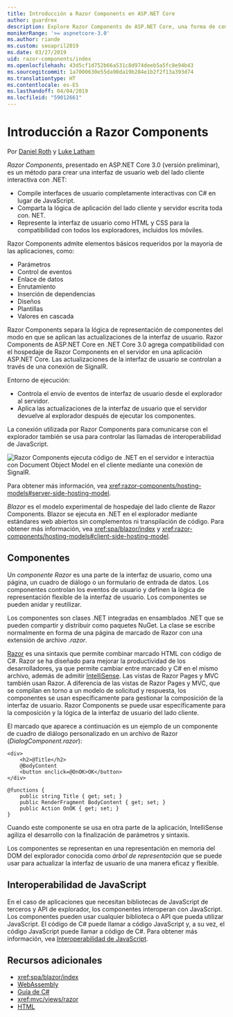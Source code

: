 ```yaml
---
title: Introducción a Razor Components en ASP.NET Core
author: guardrex
description: Explore Razor Components de ASP.NET Core, una forma de compilar la interfaz de usuario web de cliente interactiva con .NET en una aplicación ASP.NET Core.
monikerRange: '>= aspnetcore-3.0'
ms.author: riande
ms.custom: seoapril2019
ms.date: 03/27/2019
uid: razor-components/index
ms.openlocfilehash: 43d5cf1d752b66a531c8d974deeb5a5fc8e94b43
ms.sourcegitcommit: 1a7000630e55da90da19b284e1b2f2f13a393d74
ms.translationtype: HT
ms.contentlocale: es-ES
ms.lasthandoff: 04/04/2019
ms.locfileid: "59012661"
---
```

# <a name="introduction-to-razor-components"></a>Introducción a Razor Components

Por [Daniel Roth](https://github.com/danroth27) y [Luke Latham](https://github.com/guardrex)

*Razor Components*, presentado en ASP.NET Core 3.0 (versión preliminar), es un método para crear una interfaz de usuario web del lado cliente interactiva con .NET:

* Compile interfaces de usuario completamente interactivas con C# en lugar de JavaScript.
* Comparta la lógica de aplicación del lado cliente y servidor escrita toda con. NET.
* Represente la interfaz de usuario como HTML y CSS para la compatibilidad con todos los exploradores, incluidos los móviles.

Razor Components admite elementos básicos requeridos por la mayoría de las aplicaciones, como:

* Parámetros
* Control de eventos
* Enlace de datos
* Enrutamiento
* Inserción de dependencias
* Diseños
* Plantillas
* Valores en cascada

Razor Components separa la lógica de representación de componentes del modo en que se aplican las actualizaciones de la interfaz de usuario. Razor Components de ASP.NET Core en .NET Core 3.0 agrega compatibilidad con el hospedaje de Razor Components en el servidor en una aplicación ASP.NET Core. Las actualizaciones de la interfaz de usuario se controlan a través de una conexión de SignalR.

Entorno de ejecución:

* Controla el envío de eventos de interfaz de usuario desde el explorador al servidor.
* Aplica las actualizaciones de la interfaz de usuario que el servidor devuelve al explorador después de ejecutar los componentes.

La conexión utilizada por Razor Components para comunicarse con el explorador también se usa para controlar las llamadas de interoperabilidad de JavaScript.

![Razor Components ejecuta código de .NET en el servidor e interactúa con Document Object Model en el cliente mediante una conexión de SignalR.](index/_static/aspnet-core-razor-components.png)

Para obtener más información, vea <xref:razor-components/hosting-models#server-side-hosting-model>.

*Blazor* es el modelo experimental de hospedaje del lado cliente de Razor Components. Blazor se ejecuta en .NET en el explorador mediante estándares web abiertos sin complementos ni transpilación de código. Para obtener más información, vea <xref:spa/blazor/index> y <xref:razor-components/hosting-models#client-side-hosting-model>.

## <a name="components"></a>Componentes

Un *componente Razor* es una parte de la interfaz de usuario, como una página, un cuadro de diálogo o un formulario de entrada de datos. Los componentes controlan los eventos de usuario y definen la lógica de representación flexible de la interfaz de usuario. Los componentes se pueden anidar y reutilizar.

Los componentes son clases .NET integradas en ensamblados .NET que se pueden compartir y distribuir como paquetes NuGet. La clase se escribe normalmente en forma de una página de marcado de Razor con una extensión de archivo *.razor*.

[Razor](xref:mvc/views/razor) es una sintaxis que permite combinar marcado HTML con código de C#. Razor se ha diseñado para mejorar la productividad de los desarrolladores, ya que permite cambiar entre marcado y C# en el mismo archivo, además de admitir [IntelliSense](/visualstudio/ide/using-intellisense). Las vistas de Razor Pages y MVC también usan Razor. A diferencia de las vistas de Razor Pages y MVC, que se compilan en torno a un modelo de solicitud y respuesta, los componentes se usan específicamente para gestionar la composición de la interfaz de usuario. Razor Components se puede usar específicamente para la composición y la lógica de la interfaz de usuario del lado cliente.

El marcado que aparece a continuación es un ejemplo de un componente de cuadro de diálogo personalizado en un archivo de Razor (*DialogComponent.razor*):

```cshtml
<div>
    <h2>@Title</h2>
    @BodyContent
    <button onclick=@OnOK>OK</button>
</div>

@functions {
    public string Title { get; set; }
    public RenderFragment BodyContent { get; set; }
    public Action OnOK { get; set; }
}
```

Cuando este componente se usa en otra parte de la aplicación, IntelliSense agiliza el desarrollo con la finalización de parámetros y sintaxis.

Los componentes se representan en una representación en memoria del DOM del explorador conocida como *árbol de representación* que se puede usar para actualizar la interfaz de usuario de una manera eficaz y flexible.

## <a name="javascript-interop"></a>Interoperabilidad de JavaScript

En el caso de aplicaciones que necesitan bibliotecas de JavaScript de terceros y API de explorador, los componentes interoperan con JavaScript. Los componentes pueden usar cualquier biblioteca o API que pueda utilizar JavaScript. El código de C# puede llamar a código JavaScript y, a su vez, el código JavaScript puede llamar a código de C#. Para obtener más información, vea [Interoperabilidad de JavaScript](xref:razor-components/javascript-interop).

## <a name="additional-resources"></a>Recursos adicionales

* <xref:spa/blazor/index>
* [WebAssembly](http://webassembly.org/)
* [Guía de C#](/dotnet/csharp/)
* <xref:mvc/views/razor>
* [HTML](https://www.w3.org/html/)
